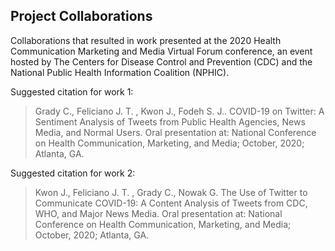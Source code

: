 ## Project Collaborations 

Collaborations that resulted in work presented at the 2020 Health Communication Marketing and Media Virtual Forum conference, an event hosted by The Centers for Disease Control and Prevention (CDC) and the National Public Health Information Coalition (NPHIC).

Suggested citation for work 1: 

> Grady C., Feliciano J. T. , Kwon J., Fodeh S. J.. COVID-19 on Twitter: A Sentiment Analysis of Tweets from Public Health Agencies, News Media, and Normal Users. Oral presentation at: National Conference on Health Communication, Marketing, and Media; October, 2020; Atlanta, GA. 


Suggested citation for work 2: 

> Kwon J., Feliciano J. T. , Grady C., Nowak G. The Use of Twitter to Communicate COVID-19: A Content Analysis of Tweets from CDC, WHO, and Major News Media. Oral presentation at: National Conference on Health Communication, Marketing, and Media; October, 2020; Atlanta, GA. 
